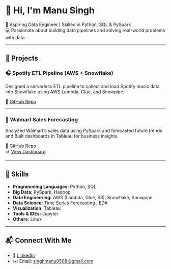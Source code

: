 # 👋 Hi, I'm Manu Singh

🌱 Aspiring Data Engineer | Skilled in Python, SQL & PySpark  
💻 Passionate about building data pipelines and solving real-world problems with data.


---

## 💼 Projects

### 🎧 Spotify ETL Pipeline (AWS + Snowflake)
Designed a serverless ETL pipeline to collect and load Spotify music data into Snowflake using AWS Lambda, Glue, and Snowpipe.

🔗 [GitHub Repo](https://github.com/manusingh5/spotify-etl-aws-snowflake)

---

### 🛒 Walmart Sales Forecasting 
Analyzed Walmart’s sales data using PySpark and forecasted future trends and Built dashboards in Tableau for business insights.

🔗 [GitHub Repo](https://github.com/manusingh5/walmart-sales-forecasting)  
📊 [View Dashboard](https://public.tableau.com/app/profile/manu.singh2406/viz/DATAANALYSISOFWALMARTDATA/Story1)


---

## 🔧 Skills

- **Programming Languages:** Python, SQL  
- **Big Data:** PySpark, Hadoop  
- **Data Engineering:** AWS (Lambda, Glue, S3), Snowflake, Snowpipe  
- **Data Science:** Time Series Forecasting , EDA  
- **Visualization:** Tableau
- **Tools & IDEs:**  Jupyter  
- **Others:** Linux


---

## 📬 Connect With Me

- 🔗 [LinkedIn](https://www.linkedin.com/in/manu-singh-a68776ab/)  
- ✉️ Email: singhmanu0508@gmail.com  
